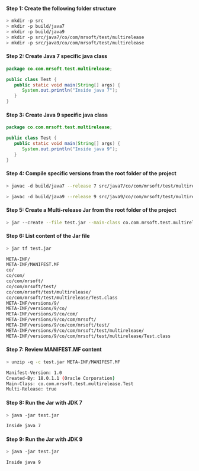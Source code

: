 #### Step 1: Create the following folder structure
``` bash
> mkdir -p src
> mkdir -p build/java7
> mkdir -p build/java9
> mkdir -p src/java7/co/com/mrsoft/test/multirelease
> mkdir -p src/java9/co/com/mrsoft/test/multirelease
``` 

#### Step 2: Create Java 7 specific java class
``` java
package co.com.mrsoft.test.multirelease;

public class Test {
   public static void main(String[] args) {
      System.out.println("Inside java 7");
   }
}
``` 

#### Step 3: Create Java 9 specific java class
``` java
package co.com.mrsoft.test.multirelease;

public class Test {
   public static void main(String[] args) {
      System.out.println("Inside java 9");
   }
}
``` 

#### Step 4: Compile specific versions from the root folder of the project
``` bash
> javac -d build/java7 --release 7 src/java7/co/com/mrsoft/test/multirelease/Test.java
```
 
``` bash
> javac -d build/java9 --release 9 src/java9/co/com/mrsoft/test/multirelease/Test.java
```

#### Step 5: Create a Multi-release Jar from the root folder of the project
``` bash
> jar --create --file test.jar --main-class co.com.mrsoft.test.multirelease.Test -C build/java7 . --release 9 -C build/java9 .
```

#### Step 6: List content of the Jar file
``` bash
> jar tf test.jar

META-INF/
META-INF/MANIFEST.MF
co/
co/com/
co/com/mrsoft/
co/com/mrsoft/test/
co/com/mrsoft/test/multirelease/
co/com/mrsoft/test/multirelease/Test.class
META-INF/versions/9/
META-INF/versions/9/co/
META-INF/versions/9/co/com/
META-INF/versions/9/co/com/mrsoft/
META-INF/versions/9/co/com/mrsoft/test/
META-INF/versions/9/co/com/mrsoft/test/multirelease/
META-INF/versions/9/co/com/mrsoft/test/multirelease/Test.class
```

#### Step 7: Review MANIFEST.MF content
``` bash
> unzip -q -c test.jar META-INF/MANIFEST.MF

Manifest-Version: 1.0
Created-By: 18.0.1.1 (Oracle Corporation)
Main-Class: co.com.mrsoft.test.multirelease.Test
Multi-Release: true
```

#### Step 8: Run the Jar with JDK 7
``` bash
> java -jar test.jar

Inside java 7
```

#### Step 9: Run the Jar with JDK 9
``` bash
> java -jar test.jar

Inside java 9
```